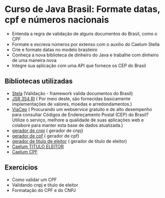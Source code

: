 # Curso de Java Brasil: Formate datas, cpf e números nacionais

- Entenda a regra de validação de alguns documentos do Brasil, como o CPF
- Formate e escreva números por extenso com o auxílio do Caelum Stella
- Crie e formate datas no modelo brasileiro
- Conheça a nova biblioteca de dinheiro do Java e trabalhe com dinheiro de uma maneira nova
- Integre sua aplicação com uma API que fornece os CEP do Brasil


## Bibliotecas utilizadas

- [Stela](https://stella.caelum.com.br/) (Validação - framework valida documentos do Brasil)
- [JSR 354 RI](https://javamoney.github.io/ri.html) ( Por meio deste, são fornecidas basicamente implementações de valores, moedas e arredondamentos.)
- [ViaCep](https://viacep.com.br/) ( Procurando um webservice gratuito e de alto desempenho para consultar Códigos de Endereçamento Postal (CEP) do Brasil? Utilize o serviço, melhore a qualidade de suas aplicações web e colabore para manter esta base de dados atualizada.)
- [gerador de cnpj](https://www.4devs.com.br/gerador_de_cnpj) ( gerador de cnpj)
- [gerador de cpf](https://www.4devs.com.br/gerador_de_cpf) ( gerador de cpf)
- [gerador de titulo de eleitor](https://www.4devs.com.br/gerador_de_titulo_de_eleitor) ( gerador de titulo de eleitor)
- [Caelum TITULO ELEITOR](https://github.com/caelum/caelum-stella/blob/master/stella-core/src/main/java/br/com/caelum/stella/validation/TituloEleitoralValidator.java) 
- [Caelum CPF](https://github.com/caelum/caelum-stella/blob/master/stella-core/src/main/java/br/com/caelum/stella/validation/CNPJValidator.java) 

## Exercicios
- Como validar um CPF
- Validando cnpj e titulo de eleitor
- Formatação do CPF e do CNPJ
